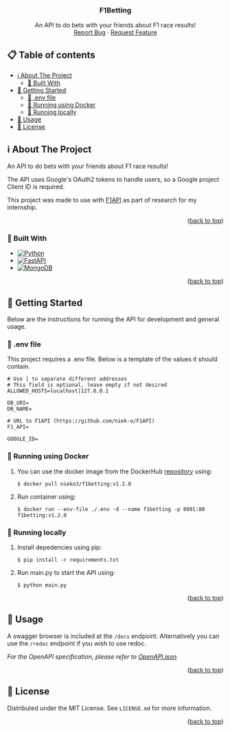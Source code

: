 <a name="readme-top"></a>

<div>
<h3 align="center">F1Betting</h3>

  <p align="center">
    An API to do bets with your friends about F1 race results!
    <br />
    <a href="https://github.com/niek-o/F1Betting/issues">Report Bug</a>
    ·
    <a href="https://github.com/niek-o/F1Betting/issues">Request Feature</a>
  </p>
</div>



<!-- TABLE OF CONTENTS -->

## 📋 Table of contents

- [ℹ️ About The Project](#-about-the-project)
    - [🚧 Built With](#built-with)
- [🔨 Getting Started](#-getting-started)
    - [🤖 .env file](#-env-file)
    - [🚢 Running using Docker](#running-using-docker)
    - [🏡 Running locally](#running-locally)
- [🚀 Usage ](#-usage)
- [📜 License](#-license)

<!-- ABOUT THE PROJECT -->

## ℹ️ About The Project

An API to do bets with your friends about F1 race results!

The API uses Google's OAuth2 tokens to handle users, so a Google project Client ID is required.

This project was made to use with [F1API](https://github.com/niek-o/F1API) as part of research for my
internship.

<p align="right">(<a href="#readme-top">back to top</a>)</p>

### 🚧 Built With

* [![Python]][Python-url]
* [![FastAPI]][FastAPI-url]
* [![MongoDB]][MongoDB-url]

<p align="right">(<a href="#readme-top">back to top</a>)</p>



<!-- GETTING STARTED -->

## 🔨 Getting Started

Below are the instructions for running the API for development and general usage.

### 🤖 .env file

This project requires a .env file. Below is a template of the values it should contain.

````dotenv
# Use | to separate different addresses 
# This field is optional, leave empty if not desired
ALLOWED_HOSTS=localhost|127.0.0.1

DB_URI=
DB_NAME=

# URL to F1API (https://github.com/niek-o/F1API)
F1_API=

GOOGLE_ID=
````

### 🚢 Running using Docker

1. You can use the docker image from the DockerHub [repository](https://hub.docker.com/r/nieko3/f1betting) using:

   ````shell
   $ docker pull nieko3/f1betting:v1.2.0
   ````

2. Run container using:

    ````shell
    $ docker run --env-file ./.env -d --name f1betting -p 8001:80 f1betting:v1.2.0
    ````

### 🏡 Running locally

1. Install depedencies using pip:

   ````shell
   $ pip install -r requirements.txt
   ````

2. Run main.py to start the API using:
   ````shell
   $ python main.py
   ````

<p align="right">(<a href="#readme-top">back to top</a>)</p>



<!-- USAGE EXAMPLES -->

## 🚀 Usage

A swagger browser is included at the ``/docs`` endpoint. Alternatively you can use the ``/redoc`` endpoint if you wish
to use redoc.

_For the OpenAPI specification, please refer
to [OpenAPI.json](https://github.com/niek-o/F1Betting/blob/main/OpenAPI.json)_

<p align="right">(<a href="#readme-top">back to top</a>)</p>



<!-- LICENSE -->

## 📜 License

Distributed under the MIT License. See `LICENSE.md` for more information.

<p align="right">(<a href="#readme-top">back to top</a>)</p>



<!-- MARKDOWN LINKS & IMAGES -->
<!-- https://www.markdownguide.org/basic-syntax/#reference-style-links -->

[Python]: https://img.shields.io/badge/python-3670A0?style=for-the-badge&logo=python&logoColor=ffdd54

[Python-url]: https://python.org

[FastAPI]: https://img.shields.io/badge/FastAPI-005571?style=for-the-badge&logo=fastapi

[FastAPI-url]: https://fastapi.tiangolo.com/

[MongoDB]: https://img.shields.io/badge/MongoDB-%234ea94b.svg?style=for-the-badge&logo=mongodb&logoColor=white

[MongoDB-url]: https://www.mongodb.com/